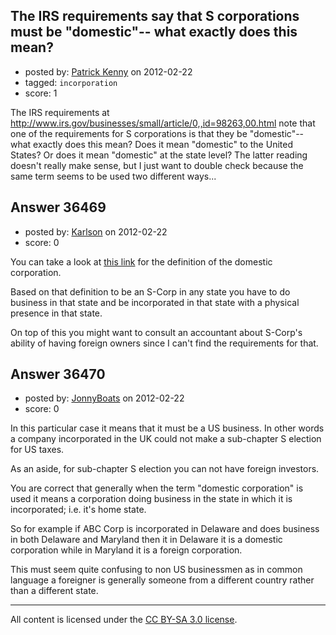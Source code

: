 ## The IRS requirements say that S corporations must be "domestic"-- what exactly does this mean?

- posted by: [Patrick Kenny](https://stackexchange.com/users/-1/16149-patrick-kenny) on 2012-02-22
- tagged: `incorporation`
- score: 1

The IRS requirements at http://www.irs.gov/businesses/small/article/0,,id=98263,00.html note that one of the requirements for S corporations is that they be "domestic"-- what exactly does this mean?  Does it mean "domestic" to the United States?  Or does it mean "domestic" at the state level?  The latter reading doesn't really make sense, but I just want to double check because the same term seems to be used two different ways...




## Answer 36469

- posted by: [Karlson](https://stackexchange.com/users/-1/15252-karlson) on 2012-02-22
- score: 0

You can take a look at [this link](http://www.investopedia.com/terms/d/domestic-corporation.asp#axzz1n82fPucV) for the definition of the domestic corporation.

Based on that definition to be an S-Corp in any state you have to do business in that state and be incorporated in that state with a physical presence in that state.

On top of this you might want to consult an accountant about S-Corp's ability of having foreign owners since I can't find the requirements for that.


## Answer 36470

- posted by: [JonnyBoats](https://stackexchange.com/users/-1/3100-jonnyboats) on 2012-02-22
- score: 0

In this particular case it means that it must be a US business. In other words a company incorporated in the UK could not make a sub-chapter S election for US taxes.

As an aside, for sub-chapter S election you can not have foreign investors.

You are correct that generally when the term "domestic corporation" is used it means a corporation doing business in the state in which it is incorporated; i.e. it's home state.

So for example if ABC Corp is incorporated in Delaware and does business in both Delaware and Maryland then it in Delaware it is a domestic corporation while in Maryland it is a foreign corporation.

This must seem quite confusing to non US businessmen as in common language a foreigner is generally someone from a different country rather than a different state.



---

All content is licensed under the [CC BY-SA 3.0 license](https://creativecommons.org/licenses/by-sa/3.0/).
